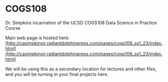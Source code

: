 # COGS108
Dr. Simpkins incarnation of the UCSD COGS108 Data Science in Practice Course

Main web page is hosted here: [http://casimpkinsjr.radiantdolphinpress.com/pages/cogs108_ss1_23/index.html](http://casimpkinsjr.radiantdolphinpress.com/pages/cogs108_ss1_23/index.html)

We will be using this as a secondary location for lectures and other files, and you will be turning in your final projects here.
